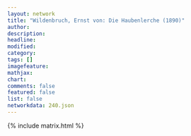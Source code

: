 ```yaml
---
layout: network
title: "Wildenbruch, Ernst von: Die Haubenlerche (1890)"
author:
description:
headline:
modified:
category:
tags: []
imagefeature: 
mathjax: 
chart: 
comments: false
featured: false
list: false
networkdata: 240.json
---
```

{% include matrix.html %}
